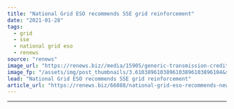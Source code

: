 ```yaml
---
title: "National Grid ESO recommends SSE grid reinforcement"
date: "2021-01-28"
tags: 
  - grid
  - sse
  - national grid eso
  - renews
source: "renews"
image_url: "https://renews.biz//media/15905/generic-transmission-credit-sse.jpg?mode=crop&width=770&heightratio=0.6103896103896103896103896104&slimmage=true"
image_fp: "/assets/img/post_thumbnails/3.6103896103896103896103896104&slimmage=true"
lead: "National Grid ESO recommends SSE grid reinforcement"
article_url: "https://renews.biz/66088/national-grid-eso-recommends-new-grid-reinforcement-in-north-of-scotland/"
---
```


---
